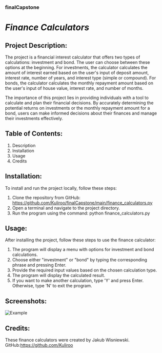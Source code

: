 ### finalCapstone
# _Finance Calculators_ 
## Project Description:
The project is a financial interest calculator that offers two types of calculations: investment and bond. The user can choose between these options at the beginning. For investments, the calculator calculates the amount of interest earned based on the user's input of deposit amount, interest rate, number of years, and interest type (simple or compound). For bonds, the calculator calculates the monthly repayment amount based on the user's input of house value, interest rate, and number of months.

The importance of this project lies in providing individuals with a tool to calculate and plan their financial decisions. By accurately determining the potential returns on investments or the monthly repayment amount for a bond, users can make informed decisions about their finances and manage their investments effectively.

## Table of Contents:

1. Description
2. Installation
3. Usage
4. Credits

## Installation:
To install and run the project locally, follow these steps:

1. Clone the repository from GitHub: https://github.com/Kuliroo/finalCapstone/main/finance_calculators.py
2. Open a terminal and navigate to the project directory.
3. Run the program using the command: python finance_calculators.py

## Usage:
After installing the project, follow these steps to use the finance calculator:

1. The program will display a menu with options for investment and bond calculations.
2. Choose either "investment" or "bond" by typing the corresponding phrase and pressing Enter.
3. Provide the required input values based on the chosen calculation type.
4. The program will display the calculated result.
5. If you want to make another calculation, type 'Y' and press Enter. Otherwise, type 'N' to exit the program.

## Screenshots:
![Example](https://i.imgur.com/Q8ptyAk.png)
## Credits:
These finance calculators were created by Jakub Wisniewski.
GitHub:https://github.com/Kuliroo
